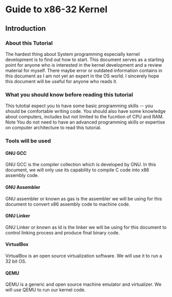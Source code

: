# Guide to x86-32 Kernel

## Introduction

### About this Tutorial

The hardest thing about System programming especially kernel development is to find out how to start. This document serves as a starting point for anyone who is interested in the kernel development and a review material for myself. There maybe error or outdated information contains in this document as I am not yet an expert in the OS world. I sincerely hope this document will be useful for anyone who reads it.

### What you should know before reading this tutorial

This tutotial expect you to have some basic programming skills -- you should be comfortable writing code. You should also have some knowledge about computers, includes but not limited to the fucntion of CPU and RAM. Note You do not need to have an advanced programming skills or expertise on computer architecture to read this tutorial.

### Tools will be used

#### GNU GCC

GNU GCC is the compiler collection which is developed by GNU. In this document, we will only use its capability to compile C code into x86 assembly code.

#### GNU Assembler

GNU assembler or known as gas is the assembler we will be using for this document to convert x86 assembly code to machine code.

#### GNU Linker

GNU Linker or known as ld is the linker we will be using for this document to control linking process and produce final binary code.

#### VirtualBox

VirtualBox is an open source virtualization software. We will use it to run a 32 bit OS.

#### QEMU

QEMU is a generic and open source machine emulator and virtualizer. We will use QEMU to run our kernel code.
